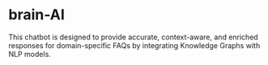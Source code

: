 # brain-AI
This chatbot is designed to provide accurate, context-aware, and enriched responses for domain-specific FAQs by integrating Knowledge Graphs with NLP models.
